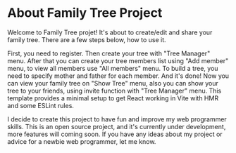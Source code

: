 # About Family Tree Project

Welcome to Family Tree projet! It's about to create/edit and share your family tree. There are a few steps below, how to use it.

First, you need to register. Then create your tree with "Tree Manager" menu. After that you can create your tree members list using "Add member" menu, to view all members use "All members" menu. To build a tree, you need to specify mother and father for each member. And it's done! Now you can view your family tree on "Show Tree" menu, also you can show your tree to your friends, using invite function with "Tree Manager" menu. This template provides a minimal setup to get React working in Vite with HMR and some ESLint rules.

I decide to create this project to have fun and improve my web programmer skills. This is an open source project, and it's currently under development, more features will coming soon. If you have any ideas about my project or advice for a newbie web programmer, let me know.